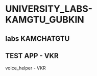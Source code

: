 # UNIVERSITY_LABS-KAMGTU_GUBKIN
labs KAMCHATGTU
-----------
TEST APP - VKR
-----------
voice_helper - VKR
